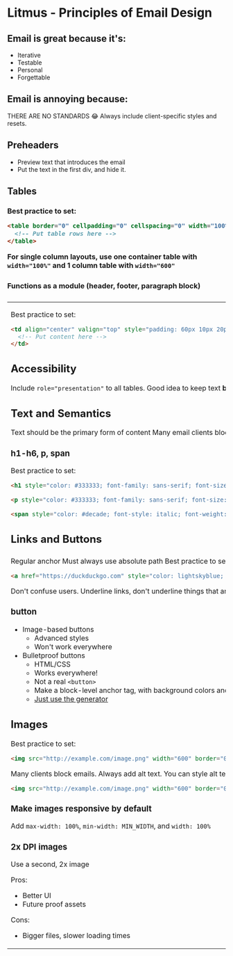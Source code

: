 # Litmus - Principles of Email Design

## Email is great because it's:

- Iterative
- Testable
- Personal
- Forgettable

## Email is annoying because:

THERE ARE NO STANDARDS 😂
Always include client-specific styles and resets.

## Preheaders

- Preview text that introduces the email
- Put the text in the first div, and hide it.

## Tables

### <table>

Best practice to set:

```html
<table border="0" cellpadding="0" cellspacing="0" width="100%">
  <!-- Put table rows here -->
</table>
```

For single column layouts, use one container table with `width="100%"` and 1 column table with `width="600"`

### <tr>

Functions as a module (header, footer, paragraph block)

### <td>

Best practice to set:

```html
<td align="center" valign="top" style="padding: 60px 10px 20px 10px">
  <!-- Put content here -->
</td>
```

## Accessibility

Include `role="presentation"` to all tables.
Good idea to keep text **big** and **readable**.

## Text and Semantics

Text should be the primary form of content
Many email clients block images by default
Old way: dump text directly into `<td>`
Best way: use semantic elements **inside** `<td>`

### h1-h6, p, span
Best practice to set:
```html
<h1 style="color: #333333; font-family: sans-serif; font-size: 16px; font-weight: bold; line-height: 20px; margin: 0;"></h1>

<p style="color: #333333; font-family: sans-serif; font-size: 16px; font-weight: bold; line-height: 20px; margin: 0;"></p>

<span style="color: #decade; font-style: italic; font-weight: normal;"></span>
```

## Links and Buttons

### <a>

Regular anchor
Must always use absolute path
Best practice to set:

```html
<a href="https://duckduckgo.com" style="color: lightskyblue; font-weight: bold; text-decoration: underline">DuckDuckGo</a>
```

Don't confuse users. Underline links, don't underline things that aren't links

### button

- Image-based buttons
  - Advanced styles
  - Won't work everywhere
- Bulletproof buttons
  - HTML/CSS
  - Works everywhere!
  - Not a real `<button>`
  - Make a block-level anchor tag, with background colors and borders, etc.
  - [Just use the generator](https://buttons.cm/)

## Images <img>

Best practice to set:

```html
<img src="http://example.com/image.png" width="600" border="0" alt="Image of a tree">
```

Many clients block emails.
Always add alt text.
You can style alt text???

```html
<img src="http://example.com/image.png" width="600" border="0" alt="Image of a tree" style="color: #decade; font-family: sans-serif; font-size: 18px; display: block;">
```

### Make images **responsive by default**

Add `max-width: 100%`, `min-width: MIN_WIDTH`, and `width: 100%`

### 2x DPI images

Use a second, 2x image

Pros:
- Better UI
- Future proof assets

Cons:
- Bigger files, slower loading times
